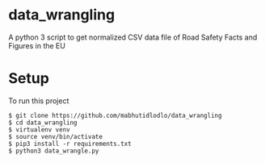 # data_wrangling

A python 3 script to get normalized CSV data file of Road Safety Facts and Figures in the EU

# Setup
To run this project

```
$ git clone https://github.com/mabhutidlodlo/data_wrangling
$ cd data_wrangling
$ virtualenv venv
$ source venv/bin/activate
$ pip3 install -r requirements.txt 
$ python3 data_wrangle.py
